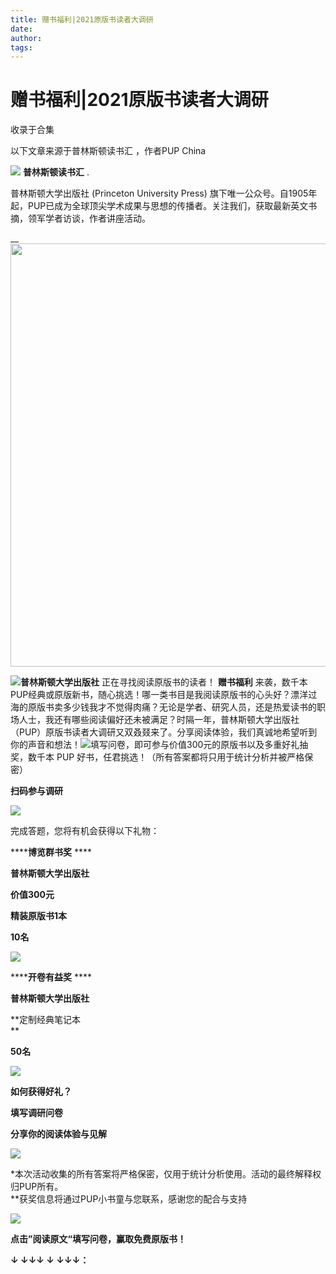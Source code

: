 ```yaml
---
title: 赠书福利|2021原版书读者大调研
date: 
author: 
tags: 
---
```

# 赠书福利|2021原版书读者大调研


收录于合集

以下文章来源于普林斯顿读书汇 ，作者PUP China

![](/images/134/2.png) **普林斯顿读书汇** .

普林斯顿大学出版社 (Princeton University Press)
旗下唯一公众号。自1905年起，PUP已成为全球顶尖学术成果与思想的传播者。关注我们，获取最新英文书摘，领军学者访谈，作者讲座活动。

__<img src='/images/134/3.jpeg' width='677px' />

  

![](/images/134/4.jpeg)**普林斯顿大学出版社** 正在寻找阅读原版书的读者！ **赠书福利**
来袭，数千本PUP经典或原版新书，随心挑选！哪一类书目是我阅读原版书的心头好？漂洋过海的原版书卖多少钱我才不觉得肉痛？无论是学者、研究人员，还是热爱读书的职场人士，我还有哪些阅读偏好还未被满足？时隔一年，普林斯顿大学出版社（PUP）原版书读者大调研又双叒叕来了。分享阅读体验，我们真诚地希望听到你的声音和想法！![](/images/134/5.png)填写问卷，即可参与价值300元的原版书以及多重好礼抽奖，数千本
PUP 好书，任君挑选！（所有答案都将只用于统计分析并被严格保密）

 **扫码参与调研**

![](/images/134/6.jpeg)

完成答题，您将有机会获得以下礼物：  

 ******博览群书奖** ****

**普林斯顿大学出版社**

 **价值300元**

 **精装原版书1本**

 **10名**

![](/images/134/7.png)

  

 ******开卷有益奖** ****

  

**普林斯顿大学出版社**

 **定制经典笔记本  
**

 **50名**

![](/images/134/8.jpeg)

 **如何获得好礼？**

 **填写调研问卷**

 **分享你的阅读体验与见解**

![](/images/134/9.jpeg)

  

*本次活动收集的所有答案将严格保密，仅用于统计分析使用。活动的最终解释权归PUP所有。  
**获奖信息将通过PUP小书童与您联系，感谢您的配合与支持  

  

![](/images/134/10.png)  

  

 **点击”阅读原文“填写问卷，赢取免费原版书！**

 **↓ ↓↓↓ **↓ ↓↓↓：****

  

  


